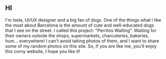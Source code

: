 ## HI

I'm Isela, UI/UX designer and a big fan of dogs. One of the things what I like the most about Barcelona is the amount of cute and well-educated dogs that I see on the street. I called this project: "Perritos Waiting". Waiting for their owners outside the shops, supermarkets, charcuteries, bakeries, hum... everywhere! I can't avoid taking photos of them, and I want to share some of my random photos on this site. So, if you are like me, you'll enjoy this corny website, I hope you like it!

